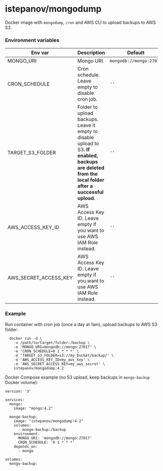istepanov/mongodump
===================

Docker image with `mongodump`, `cron` and AWS CLI to upload backups to AWS S3.

### Environment variables

| Env var               | Description | Default                 |
|-----------------------|-------------|-------------------------|
| MONGO_URI             | Mongo URI.  | `mongodb://mongo:27017` |
| CRON_SCHEDULE         | Cron schedule. Leave empty to disable cron job. | `''` |
| TARGET_S3_FOLDER      | Folder to upload backups. Leave it empty to disable upload to S3. **If enabled, backups are deleted from the local folder after a successful upload.** | `''` |
| AWS_ACCESS_KEY_ID     | AWS Access Key ID. Leave empty if you want to use AWS IAM Role instead. | `''` |
| AWS_SECRET_ACCESS_KEY | AWS Access Key ID. Leave empty if you want to use AWS IAM Role instead. | `''` |

### Example

Run container with cron job (once a day at 1am), upload backups to AWS S3 folder:

      docker run -d \
        -v /path/to/target/folder:/backup \
        -e 'MONGO_URI=mongodb://mongo:27017' \
        -e 'CRON_SCHEDULE=0 1 * * *' \
        -e 'TARGET_S3_FOLDER=s3://my_bucket/backup/' \
        -e 'AWS_ACCESS_KEY_ID=my_aws_key' \
        -e 'AWS_SECRET_ACCESS_KEY=my_aws_secret' \
        istepanov/mongodump:4.2

Docker Compose example (no S3 upload, keep backups in `mongo-backup` Docker volume):

    version: '3'

    services:
      mongo:
        image: "mongo:4.2"

      mongo-backup:
        image: "istepanov/mongodump:4.2"
        volumes:
          - mongo-backup:/backup
        environment:
          MONGO_URI: 'mongodb://mongo:27017'
          CRON_SCHEDULE: '0 1 * * *'
        depends_on:
          - mongo

    volumes:
      mongo-backup:
